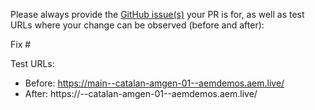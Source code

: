 Please always provide the [GitHub issue(s)](../issues) your PR is for, as well as test URLs where your change can be observed (before and after):

Fix #<gh-issue-id>

Test URLs:
- Before: https://main--catalan-amgen-01--aemdemos.aem.live/
- After: https://<branch>--catalan-amgen-01--aemdemos.aem.live/
